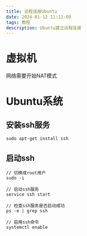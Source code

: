 ```yaml
---
title: 远程连接Ubuntu
date: 2024-01-12 11:13:09
tags: 教程
description: Ubuntu建立远程连接
---
```


# 虚拟机
网络需要开始NAT模式

# Ubuntu系统
## 安装ssh服务
```
sudo apt-get install ssh
```
## 启动ssh
```
// 切换成root用户
sudo -i

// 启动ssh服务
service ssh start

// 检查ssh服务是否启动成功
ps -e | grep ssh

// 启用ssh命令
systemctl enable
```